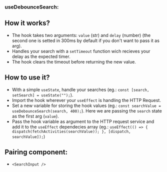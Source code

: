 ### useDebounceSearch:

## How it works?

- The hook takes two arguments: `value` (str) and `delay` (number) (the second one is setted in 300ms by default if you don't want to pass it as arg).
- Handles your search with a `setTimeout` function wich recieves your delay as the expected timer.
- The hook clears the timeout before returning the new value.

## How to use it?

- With a simple `useState`, handle your searches (eg.: `const [search, setSearch] = useState("");`).
- Import the hook wherever your `useEffect` is handling the HTTP Request.
- Set a new variable for storing the hook values (eg.: `const searchValue = useDebounceSearch(search, 400);`). Here we are passing the `search` state as the first arg (`value`).
- Pass the hook variable as argument to the HTTP request service and add it to the `useEffect` dependecies array (eg.: `useEffect(() => { dispatch(fetchActivities(searchValue)); }, [dispatch, searchValue]);`)

## Pairing component:

- `<SearchInput />`
